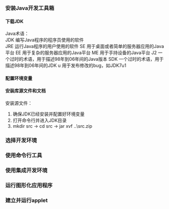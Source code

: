 ﻿### 安装Java开发工具箱
#### 下载JDK
Java术语：  
JDK 编写Java程序的程序员使用的软件  
JRE 运行Java程序的用户使用的软件
SE  用于桌面或者简单的服务器应用的Java平台
EE  用于复杂的服务器应用的Java平台
ME  用于手持设备的Java平台
J2  一个过时的术语，用于描述98年到06年间的Java版本
SDK 一个过时的术语，用于描述98年到06年间的JDK
u   用于发布修改的bug，如JDK7u1
#### 配置环境变量
#### 安装库源文件和文档
安装源文件： 
1. 确保JDK已经安装并配置好环境变量
2. 打开命令行并进入JDK目录
3. mkdir src -> cd src -> jar xvf ..\src.zip
### 选择开发环境
### 使用命令行工具
### 使用集成开发环境
### 运行图形化应用程序
### 建立并运行applet